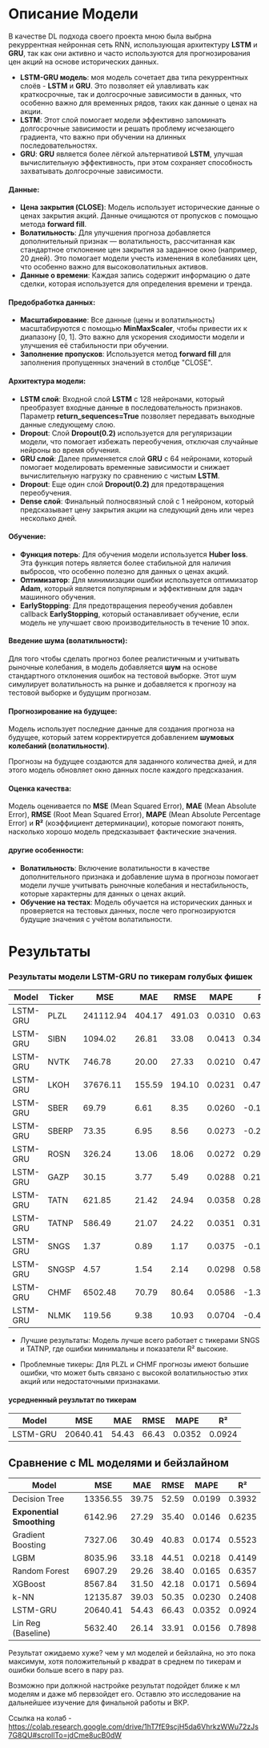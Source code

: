 # Описание Модели

В качестве DL подхода своего проекта мною была выбрна рекуррентная нейронная сеть RNN, использующая архитектуру **LSTM**  и **GRU**, так как они активно и часто используются для прогнозирования цен акций на основе исторических данных.

- **LSTM-GRU модель**: моя модель сочетает два типа рекуррентных слоёв - **LSTM** и **GRU**. Это позволяет ей улавливать как краткосрочные, так и долгосрочные зависимости в данных, что особенно важно для временных рядов, таких как данные о ценах на акции.
- **LSTM**: Этот слой помогает модели эффективно запоминать долгосрочные зависимости и решать проблему исчезающего градиента, что важно при обучении на длинных последовательностях.
- **GRU**: **GRU** является более лёгкой альтернативой **LSTM**, улучшая вычислительную эффективность, при этом сохраняет способность захватывать долгосрочные зависимости.

#### **Данные**:
- **Цена закрытия (CLOSE)**: Модель использует исторические данные о ценах закрытия акций. Данные очищаются от пропусков с помощью метода **forward fill**.
- **Волатильность**: Для улучшения прогноза добавляется дополнительный признак — волатильность, рассчитанная как стандартное отклонение цен закрытия за заданное окно (например, 20 дней). Это помогает модели учесть изменения в колебаниях цен, что особенно важно для высоковолатильных активов.
- **Данные о времени**: Каждая запись содержит информацию о дате сделки, которая используется для определения времени и тренда.

#### **Предобработка данных**:
- **Масштабирование**: Все данные (цены и волатильность) масштабируются с помощью **MinMaxScaler**, чтобы привести их к диапазону [0, 1]. Это важно для ускорения сходимости модели и улучшения её стабильности при обучении.
- **Заполнение пропусков**: Используется метод **forward fill** для заполнения пропущенных значений в столбце "CLOSE".

#### **Архитектура модели**:
- **LSTM слой**: Входной слой **LSTM** с 128 нейронами, который преобразует входные данные в последовательность признаков. Параметр **return_sequences=True** позволяет передавать выходные данные следующему слою.
- **Dropout**: Слой **Dropout(0.2)** используется для регуляризации модели, что помогает избежать переобучения, отключая случайные нейроны во время обучения.
- **GRU слой**: Далее применяется слой **GRU** с 64 нейронами, который помогает моделировать временные зависимости и снижает вычислительную нагрузку по сравнению с чистым **LSTM**.
- **Dropout**: Еще один слой **Dropout(0.2)** для предотвращения переобучения.
- **Dense слой**: Финальный полносвязный слой с 1 нейроном, который предсказывает цену закрытия акции на следующий день или через несколько дней.

#### **Обучение**:
- **Функция потерь**: Для обучения модели используется **Huber loss**. Эта функция потерь является более стабильной для наличия выбросов, что особенно полезно для данных о ценах акций.
- **Оптимизатор**: Для минимизации ошибки используется оптимизатор **Adam**, который является популярным и эффективным для задач машинного обучения.
- **EarlyStopping**: Для предотвращения переобучения добавлен callback **EarlyStopping**, который останавливает обучение, если модель не улучшает свою производительность в течение 10 эпох.

#### **Введение шума (волатильности)**:
Для того чтобы сделать прогноз более реалистичным и учитывать рыночные колебания, в модель добавляется **шум** на основе стандартного отклонения ошибок на тестовой выборке. Этот шум симулирует волатильность на рынке и добавляется к прогнозу на тестовой выборке и будущим прогнозам.

#### **Прогнозирование на будущее**:
Модель использует последние данные для создания прогноза на будущее, который затем корректируется добавлением **шумовых колебаний (волатильности)**.

Прогнозы на будущее создаются для заданного количества дней, и для этого модель обновляет окно данных после каждого предсказания.

#### **Оценка качества**:
Модель оценивается по **MSE** (Mean Squared Error), **MAE** (Mean Absolute Error), **RMSE** (Root Mean Squared Error), **MAPE** (Mean Absolute Percentage Error) и **R²** (коэффициент детерминации), которые помогают понять, насколько хорошо модель предсказывает фактические значения.

#### **другие особенности**:
- **Волатильность**: Включение волатильности в качестве дополнительного признака и добавление шума в прогнозы помогает модели лучше учитывать рыночные колебания и нестабильность, которые характерны для данных о ценах акций.
- **Обучение на тестах**: Модель обучается на исторических данных и проверяется на тестовых данных, после чего прогнозируются будущие значения с учётом волатильности.

# Результаты

### Результаты модели LSTM-GRU по тикерам голубых фишек

| Model   | Ticker | MSE         | MAE        | RMSE       | MAPE     | R²       |
|---------|--------|-------------|------------|------------|----------|----------|
| LSTM-GRU| PLZL   | 241112.94   | 404.17     | 491.03     | 0.0310   | 0.63397  |
| LSTM-GRU| SIBN   | 1094.02     | 26.81      | 33.08      | 0.0413   | 0.34366  |
| LSTM-GRU| NVTK   | 746.78      | 20.00      | 27.33      | 0.0210   | 0.47836  |
| LSTM-GRU| LKOH   | 37676.11    | 155.59     | 194.10     | 0.0231   | 0.47230  |
| LSTM-GRU| SBER   | 69.79       | 6.61       | 8.35       | 0.0260   | -0.16556 |
| LSTM-GRU| SBERP  | 73.35       | 6.95       | 8.56       | 0.0273   | -0.22745 |
| LSTM-GRU| ROSN   | 326.24      | 13.06      | 18.06      | 0.0272   | 0.29593  |
| LSTM-GRU| GAZP   | 30.15       | 3.77       | 5.49       | 0.0288   | 0.21524  |
| LSTM-GRU| TATN   | 621.85      | 21.42      | 24.94      | 0.0358   | 0.28916  |
| LSTM-GRU| TATNP  | 586.49      | 21.07      | 24.22      | 0.0351   | 0.31178  |
| LSTM-GRU| SNGS   | 1.37        | 0.89       | 1.17       | 0.0375   | -0.12511 |
| LSTM-GRU| SNGSP  | 4.57        | 1.54       | 2.14       | 0.0298   | 0.58630  |
| LSTM-GRU| CHMF   | 6502.48     | 70.79      | 80.64      | 0.0586   | -1.38641 |
| LSTM-GRU| NLMK   | 119.56      | 9.38       | 10.93      | 0.0704   | -0.42788 |

- Лучшие результаты: Модель лучше всего работает с тикерами SNGS и TATNP, где ошибки минимальны и показатели R² высокие.

- Проблемные тикеры: Для PLZL и CHMF прогнозы имеют большие ошибки, что может быть связано с высокой волатильностью этих акций или недостаточными признаками.

#### усредненный реузльтат по тикерам

| Model   | MSE         | MAE        | RMSE       | MAPE     | R²       |
|---------|-------------|------------|------------|----------|----------|
| LSTM-GRU| 20640.41    | 54.43      | 66.43      | 0.0352   | 0.0924   |


## Сравнение с ML моделями и бейзлайном


| Model               | MSE        | MAE        | RMSE       | MAPE     | R²       |
|---------------------|------------|------------|------------|----------|----------|
| Decision Tree       | 13356.55   | 39.75      | 52.59      | 0.0199   | 0.3932   |
| **Exponential Smoothing**| 6142.96    | 27.29      | 35.40      | 0.0146   | 0.6235   |
| Gradient Boosting   | 7327.06    | 30.49      | 40.83      | 0.0174   | 0.5523   |
| LGBM                | 8035.96    | 33.18      | 44.51      | 0.0218   | 0.4149   |
| Random Forest       | 6907.29    | 29.26      | 38.40      | 0.0165   | 0.6357   |
| XGBoost             | 8567.84    | 31.50      | 42.18      | 0.0171   | 0.5694   |
| k-NN                | 12135.87   | 39.03      | 50.35      | 0.0230   | 0.2408   |
| LSTM-GRU            | 20640.41   | 54.43      | 66.43      | 0.0352   | 0.0924   |
| Lin Reg (Baseline)   | 5632.40    | 26.14      | 33.91      | 0.0156   | 0.7898   |


Результат ожидаемо хуже? чем у мл моделей и бейзлайна, но это пока максимум, хотя положительный р квадрат в среднем по тикерам и ошибки больше всего в пару раз.

Возможно при должной настройке результат подойдет ближе к мл моделям и даже мб первзойдет его. Оставлю это исследование на дальнейшее изучение для финальной работы и ВКР.

Ссылка на колаб - https://colab.research.google.com/drive/1hT7fE9scjH5da6VhrkzWWu72zJs7G8QU#scrollTo=jdCme8ucB0dW

